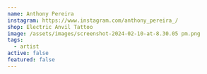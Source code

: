 ```yaml
---
name: Anthony Pereira
instagram: https://www.instagram.com/anthony_pereira_/
shop: Electric Anvil Tattoo
image: /assets/images/screenshot-2024-02-10-at-8.30.05 pm.png
tags:
  - artist
active: false
featured: false
---
```

